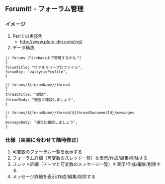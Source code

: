## Forumit! - フォーラム管理

### イメージ

1. Perlでの実装例
    - http://www.pluto-dm.com/cgi/
1. データ構造
```
// forums（firebase上で管理するかも？）
{
forumTitle: "ヴァルキリープロファイル",
forumKey: "valkyrieProfile",
}

// forums/${forumName}/thread
{
threadTitle: "雑談",
threadBody: "適当に雑談しましょう",
}

// forums/${forumName}/thread/${threadDocumentId}/messages
{
messageBody: "適当に雑談しましょう",
}
```

### 仕様（実装に合わせて随時修正）

1. 可変数のフォーラム一覧を表示する
1. フォーラム詳細（可変数のスレッド一覧）を表示/作成/編集/削除する
1. スレッド詳細（テーマと可変数のメッセージ一覧）を表示/作成/編集/削除する
1. メッセージ詳細を表示/作成/編集/削除する
